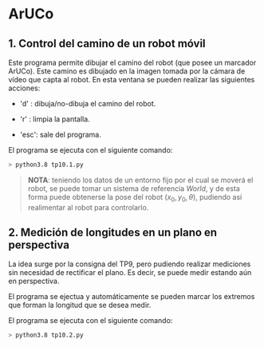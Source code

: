 # ArUCo

## 1. Control del camino de un robot móvil

Este programa permite dibujar el camino del robot (que posee un marcador ArUCo). Este camino
es dibujado en la imagen tomada por la cámara de vídeo que capta al robot. En esta ventana
se pueden realizar las siguientes acciones:

- 'd' : dibuja/no-dibuja el camino del robot.

- 'r' : limpia la pantalla.

- 'esc': sale del programa.

El programa se ejecuta con el siguiente comando:
``` bash
> python3.8 tp10.1.py
```

> **NOTA**: teniendo los datos de un entorno fijo por el cual se moverá el robot, se puede tomar
>un sistema de referencia _World_, y de esta forma puede obtenerse la pose del robot $(x_0,y_0,\theta)$,
>pudiendo así realimentar al robot para controlarlo.


## 2. Medición de longitudes en un plano en perspectiva

La idea surge por la consigna del TP9, pero pudiendo realizar mediciones sin necesidad de rectificar
el plano. Es decir, se puede medir estando aún en perspectiva.

El programa se ejectua y automáticamente se pueden marcar los extremos que forman la longitud que se 
desea medir.

El programa se ejecuta con el siguiente comando:
``` bash
> python3.8 tp10.2.py
```

